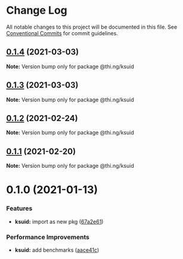 # Change Log

All notable changes to this project will be documented in this file.
See [Conventional Commits](https://conventionalcommits.org) for commit guidelines.

## [0.1.4](https://github.com/thi-ng/umbrella/compare/@thi.ng/ksuid@0.1.3...@thi.ng/ksuid@0.1.4) (2021-03-03)

**Note:** Version bump only for package @thi.ng/ksuid





## [0.1.3](https://github.com/thi-ng/umbrella/compare/@thi.ng/ksuid@0.1.2...@thi.ng/ksuid@0.1.3) (2021-03-03)

**Note:** Version bump only for package @thi.ng/ksuid





## [0.1.2](https://github.com/thi-ng/umbrella/compare/@thi.ng/ksuid@0.1.1...@thi.ng/ksuid@0.1.2) (2021-02-24)

**Note:** Version bump only for package @thi.ng/ksuid





## [0.1.1](https://github.com/thi-ng/umbrella/compare/@thi.ng/ksuid@0.1.0...@thi.ng/ksuid@0.1.1) (2021-02-20)

**Note:** Version bump only for package @thi.ng/ksuid





# 0.1.0 (2021-01-13)


### Features

* **ksuid:** import as new pkg ([67a2e61](https://github.com/thi-ng/umbrella/commit/67a2e611a52ecd8870b43848e95d457f63185428))


### Performance Improvements

* **ksuid:** add benchmarks ([aace41c](https://github.com/thi-ng/umbrella/commit/aace41ce8ec0864d38a27d9b0461b705e9e122dc))
